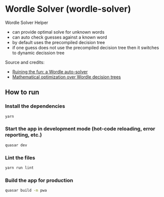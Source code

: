 # Wordle Solver (wordle-solver)

Wordle Solver Helper

- can provide optimal solve for unknown words
- can auto check guesses against a known word
- by default uses the precompiled decision tree
- if one guess does not use the precompiled decision tree then it switches to dynamic decission tree

Source and credits:
- [Ruining the fun: a Wordle auto-solver](https://notfunatparties.substack.com/p/wordle-solver)
- [Mathematical optimization over Wordle decision trees](https://www.poirrier.ca/notes/wordle)

## How to run

### Install the dependencies
```bash
yarn
```

### Start the app in development mode (hot-code reloading, error reporting, etc.)
```bash
quasar dev
```

### Lint the files
```bash
yarn run lint
```

### Build the app for production
```bash
quasar build -m pwa
```
